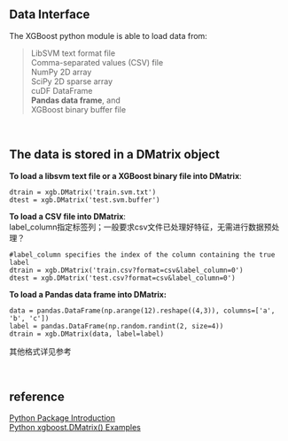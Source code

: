 ## Data Interface
The XGBoost python module is able to load data from:
> LibSVM text format file   
Comma-separated values (CSV) file  
NumPy 2D array  
SciPy 2D sparse array  
cuDF DataFrame    
**Pandas data frame**, and  
XGBoost binary buffer file

&nbsp;
## The data is stored in a DMatrix object
**To load a libsvm text file or a XGBoost binary file into DMatrix**:  
```
dtrain = xgb.DMatrix('train.svm.txt')  
dtest = xgb.DMatrix('test.svm.buffer')
```

**To load a CSV file into DMatrix**:   
label_column指定标签列；一般要求csv文件已处理好特征，无需进行数据预处理？
```
#label_column specifies the index of the column containing the true label  
dtrain = xgb.DMatrix('train.csv?format=csv&label_column=0')  
dtest = xgb.DMatrix('test.csv?format=csv&label_column=0')  
```

**To load a Pandas data frame into DMatrix:**   
```
data = pandas.DataFrame(np.arange(12).reshape((4,3)), columns=['a', 'b', 'c'])  
label = pandas.DataFrame(np.random.randint(2, size=4))  
dtrain = xgb.DMatrix(data, label=label)
```

其他格式详见参考

&nbsp;
## reference
[Python Package Introduction](https://xgboost.readthedocs.io/en/latest/python/python_intro.html)  
[Python xgboost.DMatrix() Examples](https://www.programcreek.com/python/example/99828/xgboost.DMatrix)
